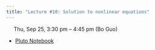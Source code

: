 ```yaml
---
title: "Lecture #10: Solution to nonlinear equations"
---
```


&nbsp;&nbsp;&nbsp;&nbsp;&nbsp;Thu, Sep 25, 3:30 pm – 4:45 pm (Bo Guo)

- [Pluto Notebook](../assets/pluto_notebooks/Module5_solution_to_nonlinearEqn.html)
